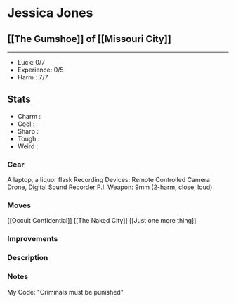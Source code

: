 # Jessica Jones
## [[The Gumshoe]] of [[Missouri City]]
---
 - Luck: 0/7
 - Experience: 0/5
 - Harm : 7/7

## Stats
- Charm : 
- Cool :
- Sharp :
- Tough :
- Weird :
 
### Gear
A laptop, a liquor flask
Recording Devices: Remote Controlled Camera Drone, Digital Sound Recorder
P.I. Weapon: 9mm (2-harm, close, loud)
### Moves
[[Occult Confidential]]
[[The Naked City]]
[[Just one more thing]]
### Improvements

### Description

### Notes
My Code: "Criminals must be punished"
  
